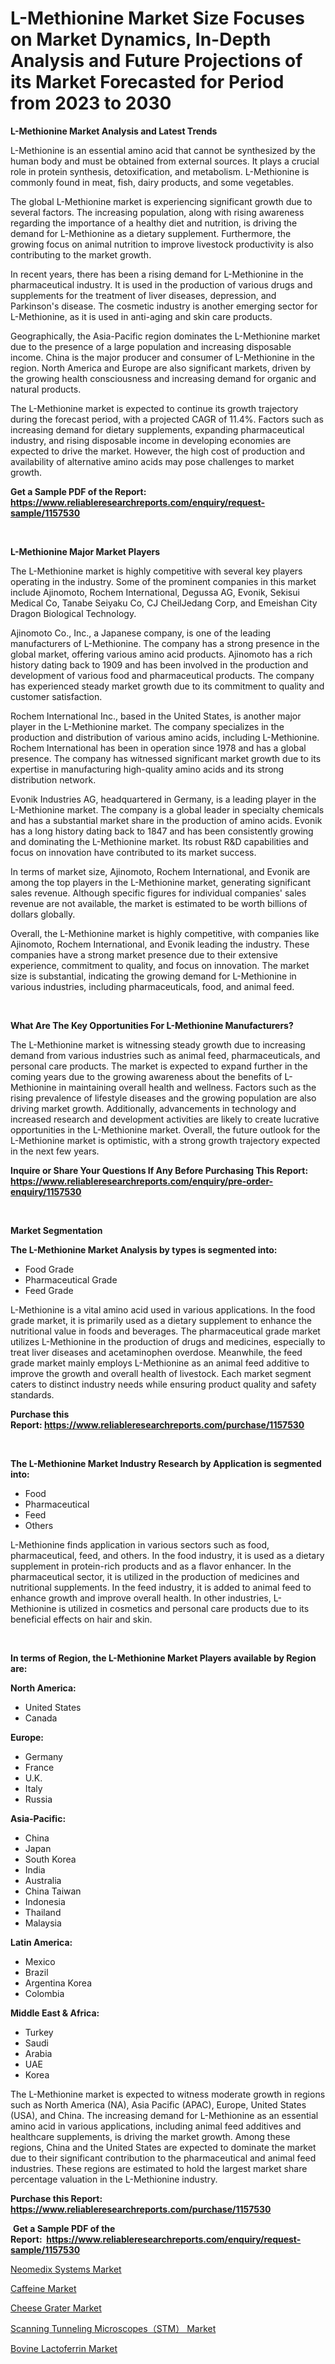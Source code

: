 <p><h1>L-Methionine Market Size Focuses on Market Dynamics, In-Depth Analysis and Future Projections of its Market Forecasted for Period from 2023 to 2030</h1></p><p><strong>L-Methionine Market Analysis and Latest Trends</strong></p>
<p><p>L-Methionine is an essential amino acid that cannot be synthesized by the human body and must be obtained from external sources. It plays a crucial role in protein synthesis, detoxification, and metabolism. L-Methionine is commonly found in meat, fish, dairy products, and some vegetables.</p><p>The global L-Methionine market is experiencing significant growth due to several factors. The increasing population, along with rising awareness regarding the importance of a healthy diet and nutrition, is driving the demand for L-Methionine as a dietary supplement. Furthermore, the growing focus on animal nutrition to improve livestock productivity is also contributing to the market growth.</p><p>In recent years, there has been a rising demand for L-Methionine in the pharmaceutical industry. It is used in the production of various drugs and supplements for the treatment of liver diseases, depression, and Parkinson's disease. The cosmetic industry is another emerging sector for L-Methionine, as it is used in anti-aging and skin care products.</p><p>Geographically, the Asia-Pacific region dominates the L-Methionine market due to the presence of a large population and increasing disposable income. China is the major producer and consumer of L-Methionine in the region. North America and Europe are also significant markets, driven by the growing health consciousness and increasing demand for organic and natural products.</p><p>The L-Methionine market is expected to continue its growth trajectory during the forecast period, with a projected CAGR of 11.4%. Factors such as increasing demand for dietary supplements, expanding pharmaceutical industry, and rising disposable income in developing economies are expected to drive the market. However, the high cost of production and availability of alternative amino acids may pose challenges to market growth.</p></p>
<p><strong>Get a Sample PDF of the Report:&nbsp; <a href="https://www.reliableresearchreports.com/enquiry/request-sample/1157530">https://www.reliableresearchreports.com/enquiry/request-sample/1157530</a></strong></p>
<p>&nbsp;</p>
<p><strong>L-Methionine Major Market Players</strong></p>
<p><p>The L-Methionine market is highly competitive with several key players operating in the industry. Some of the prominent companies in this market include Ajinomoto, Rochem International, Degussa AG, Evonik, Sekisui Medical Co, Tanabe Seiyaku Co, CJ CheilJedang Corp, and Emeishan City Dragon Biological Technology.</p><p>Ajinomoto Co., Inc., a Japanese company, is one of the leading manufacturers of L-Methionine. The company has a strong presence in the global market, offering various amino acid products. Ajinomoto has a rich history dating back to 1909 and has been involved in the production and development of various food and pharmaceutical products. The company has experienced steady market growth due to its commitment to quality and customer satisfaction.</p><p>Rochem International Inc., based in the United States, is another major player in the L-Methionine market. The company specializes in the production and distribution of various amino acids, including L-Methionine. Rochem International has been in operation since 1978 and has a global presence. The company has witnessed significant market growth due to its expertise in manufacturing high-quality amino acids and its strong distribution network.</p><p>Evonik Industries AG, headquartered in Germany, is a leading player in the L-Methionine market. The company is a global leader in specialty chemicals and has a substantial market share in the production of amino acids. Evonik has a long history dating back to 1847 and has been consistently growing and dominating the L-Methionine market. Its robust R&D capabilities and focus on innovation have contributed to its market success.</p><p>In terms of market size, Ajinomoto, Rochem International, and Evonik are among the top players in the L-Methionine market, generating significant sales revenue. Although specific figures for individual companies' sales revenue are not available, the market is estimated to be worth billions of dollars globally.</p><p>Overall, the L-Methionine market is highly competitive, with companies like Ajinomoto, Rochem International, and Evonik leading the industry. These companies have a strong market presence due to their extensive experience, commitment to quality, and focus on innovation. The market size is substantial, indicating the growing demand for L-Methionine in various industries, including pharmaceuticals, food, and animal feed.</p></p>
<p>&nbsp;</p>
<p><strong>What Are The Key Opportunities For L-Methionine Manufacturers?</strong></p>
<p><p>The L-Methionine market is witnessing steady growth due to increasing demand from various industries such as animal feed, pharmaceuticals, and personal care products. The market is expected to expand further in the coming years due to the growing awareness about the benefits of L-Methionine in maintaining overall health and wellness. Factors such as the rising prevalence of lifestyle diseases and the growing population are also driving market growth. Additionally, advancements in technology and increased research and development activities are likely to create lucrative opportunities in the L-Methionine market. Overall, the future outlook for the L-Methionine market is optimistic, with a strong growth trajectory expected in the next few years.</p></p>
<p><strong>Inquire or Share Your Questions If Any Before Purchasing This Report: <a href="https://www.reliableresearchreports.com/enquiry/pre-order-enquiry/1157530">https://www.reliableresearchreports.com/enquiry/pre-order-enquiry/1157530</a></strong></p>
<p>&nbsp;</p>
<p><strong>Market Segmentation</strong></p>
<p><strong>The L-Methionine Market Analysis by types is segmented into:</strong></p>
<p><ul><li>Food Grade</li><li>Pharmaceutical Grade</li><li>Feed Grade</li></ul></p>
<p><p>L-Methionine is a vital amino acid used in various applications. In the food grade market, it is primarily used as a dietary supplement to enhance the nutritional value in foods and beverages. The pharmaceutical grade market utilizes L-Methionine in the production of drugs and medicines, especially to treat liver diseases and acetaminophen overdose. Meanwhile, the feed grade market mainly employs L-Methionine as an animal feed additive to improve the growth and overall health of livestock. Each market segment caters to distinct industry needs while ensuring product quality and safety standards.</p></p>
<p><strong>Purchase this Report:&nbsp;<a href="https://www.reliableresearchreports.com/purchase/1157530">https://www.reliableresearchreports.com/purchase/1157530</a></strong></p>
<p>&nbsp;</p>
<p><strong>The L-Methionine Market Industry Research by Application is segmented into:</strong></p>
<p><ul><li>Food</li><li>Pharmaceutical</li><li>Feed</li><li>Others</li></ul></p>
<p><p>L-Methionine finds application in various sectors such as food, pharmaceutical, feed, and others. In the food industry, it is used as a dietary supplement in protein-rich products and as a flavor enhancer. In the pharmaceutical sector, it is utilized in the production of medicines and nutritional supplements. In the feed industry, it is added to animal feed to enhance growth and improve overall health. In other industries, L-Methionine is utilized in cosmetics and personal care products due to its beneficial effects on hair and skin.</p></p>
<p>&nbsp;</p>
<p><strong>In terms of Region, the L-Methionine Market Players available by Region are:</strong></p>
<p>
    <p> <strong> North America: </strong>
        <ul>
            <li>United States</li>
            <li>Canada</li>
        </ul>
        </p> 
    <p> <strong> Europe: </strong>
        <ul>
            <li>Germany</li>
            <li>France</li>
            <li>U.K.</li>
            <li>Italy</li>
            <li>Russia</li>
        </ul>
        </p> 
    <p> <strong> Asia-Pacific: </strong>
        <ul>
            <li>China</li>
            <li>Japan</li>
            <li>South Korea</li>
            <li>India</li>
            <li>Australia</li>
            <li>China Taiwan</li>
            <li>Indonesia</li>
            <li>Thailand</li>
            <li>Malaysia</li>
        </ul>
        </p> 
    <p> <strong> Latin America: </strong>
        <ul>
            <li>Mexico</li>
            <li>Brazil</li>
            <li>Argentina Korea</li>
            <li>Colombia</li>
        </ul>
        </p> 
    <p> <strong> Middle East & Africa: </strong>
        <ul>
            <li>Turkey</li>
            <li>Saudi</li>
            <li>Arabia</li>
            <li>UAE</li>
            <li>Korea</li>
        </ul>
    </p>
    </p>
<p><p>The L-Methionine market is expected to witness moderate growth in regions such as North America (NA), Asia Pacific (APAC), Europe, United States (USA), and China. The increasing demand for L-Methionine as an essential amino acid in various applications, including animal feed additives and healthcare supplements, is driving the market growth. Among these regions, China and the United States are expected to dominate the market due to their significant contribution to the pharmaceutical and animal feed industries. These regions are estimated to hold the largest market share percentage valuation in the L-Methionine industry.</p></p>
<p><strong>Purchase this Report: <a href="https://www.reliableresearchreports.com/purchase/1157530">https://www.reliableresearchreports.com/purchase/1157530</a></strong></p>
<p>&nbsp;<strong>Get a Sample PDF of the Report:&nbsp;&nbsp;<a href="https://www.reliableresearchreports.com/enquiry/request-sample/1157530">https://www.reliableresearchreports.com/enquiry/request-sample/1157530</a></strong></p>
<p><strong></strong></p>
<p><p><a href="https://github.com/Chiragrp23/Market-Research-Report-List-1/blob/main/neomedix-systems-market.md">Neomedix Systems Market</a></p><p><a href="https://www.linkedin.com/pulse/caffeine-market-size-share-amp-trends-analysis-report-application-8w2we/">Caffeine Market</a></p><p><a href="https://medium.com/@seanhunt765/cheese-grater-market-size-growth-forecast-2023-2030-cf3cd7632c6b">Cheese Grater Market</a></p><p><a href="https://github.com/Chiragrp22/Market-Research-Report-List-1/blob/main/scanning-tunneling-microscopesstm-market.md">Scanning Tunneling Microscopes（STM） Market</a></p><p><a href="https://www.linkedin.com/pulse/bovine-lactoferrin-market-insights-players-forecast-till-obdre/">Bovine Lactoferrin Market</a></p></p>